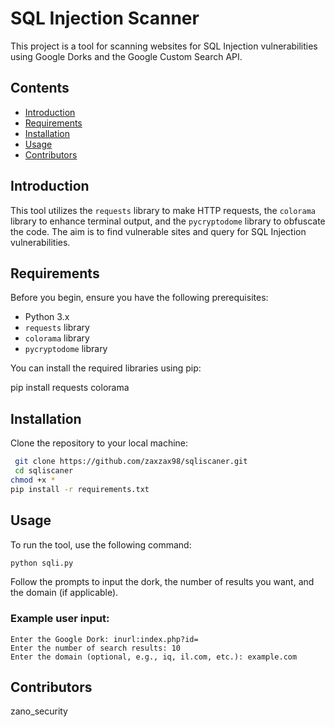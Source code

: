 # SQL Injection Scanner

This project is a tool for scanning websites for SQL Injection vulnerabilities using Google Dorks and the Google Custom Search API.

## Contents

- [Introduction](#introduction)
- [Requirements](#requirements)
- [Installation](#installation)
- [Usage](#usage)
- [Contributors](#contributors)

## Introduction

This tool utilizes the `requests` library to make HTTP requests, the `colorama` library to enhance terminal output, and the `pycryptodome` library to obfuscate the code. The aim is to find vulnerable sites and query for SQL Injection vulnerabilities.

## Requirements

Before you begin, ensure you have the following prerequisites:

- Python 3.x
- `requests` library
- `colorama` library
- `pycryptodome` library

You can install the required libraries using pip:


pip install requests colorama

## Installation
Clone the repository to your local machine:
```bash
 git clone https://github.com/zaxzax98/sqliscaner.git
 cd sqliscaner
chmod +x *
pip install -r requirements.txt
```
## Usage

To run the tool, use the following command:

```bash
python sqli.py
```

Follow the prompts to input the dork, the number of results you want, and the domain (if applicable).

### Example user input:

```
Enter the Google Dork: inurl:index.php?id=
Enter the number of search results: 10
Enter the domain (optional, e.g., iq, il.com, etc.): example.com
```

## Contributors
zano_security 

